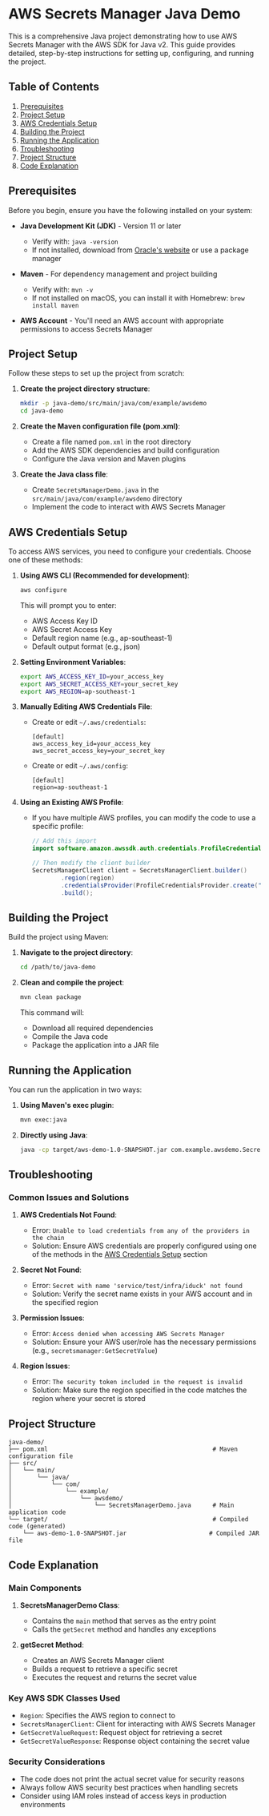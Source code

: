 # AWS Secrets Manager Java Demo

This is a comprehensive Java project demonstrating how to use AWS Secrets Manager with the AWS SDK for Java v2. This guide provides detailed, step-by-step instructions for setting up, configuring, and running the project.

## Table of Contents

1. [Prerequisites](#prerequisites)
2. [Project Setup](#project-setup)
3. [AWS Credentials Setup](#aws-credentials-setup)
4. [Building the Project](#building-the-project)
5. [Running the Application](#running-the-application)
6. [Troubleshooting](#troubleshooting)
7. [Project Structure](#project-structure)
8. [Code Explanation](#code-explanation)

## Prerequisites

Before you begin, ensure you have the following installed on your system:

- **Java Development Kit (JDK)** - Version 11 or later
  - Verify with: `java -version`
  - If not installed, download from [Oracle's website](https://www.oracle.com/java/technologies/javase-downloads.html) or use a package manager

- **Maven** - For dependency management and project building
  - Verify with: `mvn -v`
  - If not installed on macOS, you can install it with Homebrew: `brew install maven`

- **AWS Account** - You'll need an AWS account with appropriate permissions to access Secrets Manager

## Project Setup

Follow these steps to set up the project from scratch:

1. **Create the project directory structure**:
   ```bash
   mkdir -p java-demo/src/main/java/com/example/awsdemo
   cd java-demo
   ```

2. **Create the Maven configuration file (pom.xml)**:
   - Create a file named `pom.xml` in the root directory
   - Add the AWS SDK dependencies and build configuration
   - Configure the Java version and Maven plugins

3. **Create the Java class file**:
   - Create `SecretsManagerDemo.java` in the `src/main/java/com/example/awsdemo` directory
   - Implement the code to interact with AWS Secrets Manager

## AWS Credentials Setup

To access AWS services, you need to configure your credentials. Choose one of these methods:

1. **Using AWS CLI (Recommended for development)**:
   ```bash
   aws configure
   ```
   This will prompt you to enter:
   - AWS Access Key ID
   - AWS Secret Access Key
   - Default region name (e.g., ap-southeast-1)
   - Default output format (e.g., json)

2. **Setting Environment Variables**:
   ```bash
   export AWS_ACCESS_KEY_ID=your_access_key
   export AWS_SECRET_ACCESS_KEY=your_secret_key
   export AWS_REGION=ap-southeast-1
   ```

3. **Manually Editing AWS Credentials File**:
   - Create or edit `~/.aws/credentials`:
     ```
     [default]
     aws_access_key_id=your_access_key
     aws_secret_access_key=your_secret_key
     ```
   - Create or edit `~/.aws/config`:
     ```
     [default]
     region=ap-southeast-1
     ```

4. **Using an Existing AWS Profile**:
   - If you have multiple AWS profiles, you can modify the code to use a specific profile:
     ```java
     // Add this import
     import software.amazon.awssdk.auth.credentials.ProfileCredentialsProvider;

     // Then modify the client builder
     SecretsManagerClient client = SecretsManagerClient.builder()
             .region(region)
             .credentialsProvider(ProfileCredentialsProvider.create("your-profile-name"))
             .build();
     ```

## Building the Project

Build the project using Maven:

1. **Navigate to the project directory**:
   ```bash
   cd /path/to/java-demo
   ```

2. **Clean and compile the project**:
   ```bash
   mvn clean package
   ```
   This command will:
   - Download all required dependencies
   - Compile the Java code
   - Package the application into a JAR file

## Running the Application

You can run the application in two ways:

1. **Using Maven's exec plugin**:
   ```bash
   mvn exec:java
   ```

2. **Directly using Java**:
   ```bash
   java -cp target/aws-demo-1.0-SNAPSHOT.jar com.example.awsdemo.SecretsManagerDemo
   ```

## Troubleshooting

### Common Issues and Solutions

1. **AWS Credentials Not Found**:
   - Error: `Unable to load credentials from any of the providers in the chain`
   - Solution: Ensure AWS credentials are properly configured using one of the methods in the [AWS Credentials Setup](#aws-credentials-setup) section

2. **Secret Not Found**:
   - Error: `Secret with name 'service/test/infra/iduck' not found`
   - Solution: Verify the secret name exists in your AWS account and in the specified region

3. **Permission Issues**:
   - Error: `Access denied when accessing AWS Secrets Manager`
   - Solution: Ensure your AWS user/role has the necessary permissions (e.g., `secretsmanager:GetSecretValue`)

4. **Region Issues**:
   - Error: `The security token included in the request is invalid`
   - Solution: Make sure the region specified in the code matches the region where your secret is stored

## Project Structure

```
java-demo/
├── pom.xml                                              # Maven configuration file
├── src/
│   └── main/
│       └── java/
│           └── com/
│               └── example/
│                   └── awsdemo/
│                       └── SecretsManagerDemo.java      # Main application code
└── target/                                              # Compiled code (generated)
    └── aws-demo-1.0-SNAPSHOT.jar                       # Compiled JAR file
```

## Code Explanation

### Main Components

1. **SecretsManagerDemo Class**:
   - Contains the `main` method that serves as the entry point
   - Calls the `getSecret` method and handles any exceptions

2. **getSecret Method**:
   - Creates an AWS Secrets Manager client
   - Builds a request to retrieve a specific secret
   - Executes the request and returns the secret value

### Key AWS SDK Classes Used

- `Region`: Specifies the AWS region to connect to
- `SecretsManagerClient`: Client for interacting with AWS Secrets Manager
- `GetSecretValueRequest`: Request object for retrieving a secret
- `GetSecretValueResponse`: Response object containing the secret value

### Security Considerations

- The code does not print the actual secret value for security reasons
- Always follow AWS security best practices when handling secrets
- Consider using IAM roles instead of access keys in production environments
